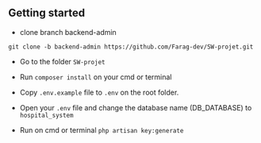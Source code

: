 ## Getting started

- clone branch backend-admin

```
git clone -b backend-admin https://github.com/Farag-dev/SW-projet.git
```

- Go to the folder `SW-projet`

- Run `composer install` on your cmd or terminal

- Copy `.env.example` file to `.env` on the root folder.

- Open your `.env` file and change the database name (DB_DATABASE) to `hospital_system`

- Run on cmd or terminal `php artisan key:generate`
